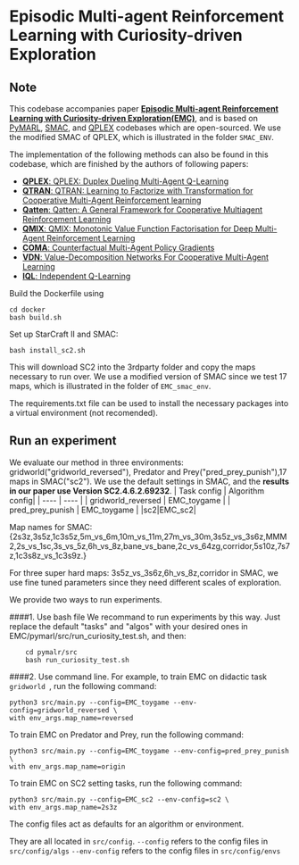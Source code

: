 # Episodic Multi-agent Reinforcement Learning with Curiosity-driven Exploration

## Note
This codebase accompanies paper [**Episodic Multi-agent Reinforcement Learning with Curiosity-driven Exploration(EMC)**](https://proceedings.neurips.cc/paper/2021/file/1e8ca836c962598551882e689265c1c5-Paper.pdf), 
 and is based on  [PyMARL](https://github.com/oxwhirl/pymarl), [SMAC](https://github.com/oxwhirl/smac), and [QPLEX](https://github.com/wjh720/QPLEX) codebases which are open-sourced. We use the modified SMAC of QPLEX, which is illustrated in the folder `SMAC_ENV`.

The implementation of the following methods can also be found in this codebase, which are finished by the authors of following papers:

- [**QPLEX**: QPLEX: Duplex Dueling Multi-Agent Q-Learning](https://arxiv.org/pdf/2008.01062)
- [**QTRAN**: QTRAN: Learning to Factorize with Transformation for Cooperative Multi-Agent Reinforcement learning](https://arxiv.org/abs/1905.05408)
- [**Qatten**: Qatten: A General Framework for Cooperative Multiagent Reinforcement Learning](https://arxiv.org/abs/2002.03939)
- [**QMIX**: QMIX: Monotonic Value Function Factorisation for Deep Multi-Agent Reinforcement Learning](https://arxiv.org/abs/1803.11485)
- [**COMA**: Counterfactual Multi-Agent Policy Gradients](https://arxiv.org/abs/1705.08926)
- [**VDN**: Value-Decomposition Networks For Cooperative Multi-Agent Learning](https://arxiv.org/abs/1706.05296) 
- [**IQL**: Independent Q-Learning](https://arxiv.org/abs/1511.08779)

Build the Dockerfile using 
```shell
cd docker
bash build.sh
```

Set up StarCraft II and SMAC:
```shell
bash install_sc2.sh
```

This will download SC2 into the 3rdparty folder and copy the maps necessary to run over. We use a modified version of SMAC since we test 17 maps, which is illustrated in the folder of `EMC_smac_env`.

The requirements.txt file can be used to install the necessary packages into a virtual environment (not recomended).

## Run an experiment 
We evaluate our method in three environments: gridworld("gridworld_reversed"), Predator and Prey("pred_prey_punish"),17 maps in SMAC("sc2"). We use the default settings in SMAC, and the **results in our paper use Version SC2.4.6.2.69232**.
|  Task config  | Algorithm config|
|  ----  | ----  |
| gridworld_reversed | EMC_toygame |
| pred_prey_punish  | EMC_toygame |
|sc2|EMC_sc2|

Map names for SMAC:
{2s3z,3s5z,1c3s5z,5m_vs_6m,10m_vs_11m,27m_vs_30m,3s5z_vs_3s6z,MMM2,2s_vs_1sc,3s_vs_5z,6h_vs_8z,bane_vs_bane,2c_vs_64zg,corridor,5s10z,7s7z,1c3s8z_vs_1c3s9z.}

For three super hard maps: 3s5z_vs_3s6z,6h_vs_8z,corridor in SMAC, we use fine tuned parameters since they need different scales of exploration.

We provide two ways to run experiments.

####1.  Use bash file
We recommand to run experiments by this way. Just replace the default "tasks" and "algos" with your desired ones in EMC/pymarl/src/run_curiosity_test.sh, and then: 
```shell
    cd pymalr/src
    bash run_curiosity_test.sh
```

####2. Use command line.
For example, to train EMC on didactic task `gridworld `, run the following command:

```shell
python3 src/main.py --config=EMC_toygame --env-config=gridworld_reversed \
with env_args.map_name=reversed 
```
To train EMC on Predator and Prey, run the following command:
```shell
python3 src/main.py --config=EMC_toygame --env-config=pred_prey_punish \
with env_args.map_name=origin 
```

To train EMC on SC2 setting tasks, run the following command:
```shell
python3 src/main.py --config=EMC_sc2 --env-config=sc2 \
with env_args.map_name=2s3z 
```

The config files act as defaults for an algorithm or environment. 

They are all located in `src/config`.
`--config` refers to the config files in `src/config/algs`
`--env-config` refers to the config files in `src/config/envs`





